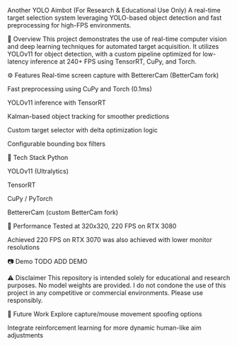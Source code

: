 Another YOLO Aimbot (For Research & Educational Use Only)
A real-time target selection system leveraging YOLO-based object detection and fast preprocessing for high-FPS environments.

📌 Overview
This project demonstrates the use of real-time computer vision and deep learning techniques for automated target acquisition. It utilizes YOLOv11 for object detection, with a custom pipeline optimized for low-latency inference at 240+ FPS using TensorRT, CuPy, and Torch.

⚙️ Features
Real-time screen capture with BettererCam (BetterCam fork)

Fast preprocessing using CuPy and Torch (0.1ms)

YOLOv11 inference with TensorRT

Kalman-based object tracking for smoother predictions

Custom target selector with delta optimization logic

Configurable bounding box filters

🧪 Tech Stack
Python

YOLOv11 (Ultralytics)

TensorRT

CuPy / PyTorch

BettererCam (custom BetterCam fork)

🚀 Performance
Tested at 320x320, 220 FPS on RTX 3080

Achieved 220 FPS on RTX 3070 was also achieved with lower monitor resolutions

📷 Demo
TODO ADD DEMO

⚠️ Disclaimer
This repository is intended solely for educational and research purposes.
No model weights are provided. I do not condone the use of this project in any competitive or commercial environments. Please use responsibly.

📄 Future Work
Explore capture/mouse movement spoofing options

Integrate reinforcement learning for more dynamic human-like aim adjustments

